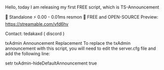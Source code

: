 Hello, today I am releasing my first FREE script, which is TS-Announcement

🔧 Standalone
⚡ 0.00 - 0.01ms resmon
💚 FREE and OPEN-SOURCE
Preview: https://streamable.com/vfd6hv

Contact: tedakaxd ( discord )

txAdmin Announcement Replacement
To replace the txAdmin announcement with this script, you will need to edit the server.cfg file and add the following line:

setr txAdmin-hideDefaultAnnouncement true
